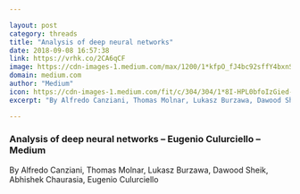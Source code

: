```yaml
---

layout: post
category: threads
title: "Analysis of deep neural networks"
date: 2018-09-08 16:57:38
link: https://vrhk.co/2CA6qCF
image: https://cdn-images-1.medium.com/max/1200/1*kfpO_fJ4bc92sffY4bxnSA.jpeg
domain: medium.com
author: "Medium"
icon: https://cdn-images-1.medium.com/fit/c/304/304/1*8I-HPL0bfoIzGied-dzOvA.png
excerpt: "By Alfredo Canziani, Thomas Molnar, Lukasz Burzawa, Dawood Sheik, Abhishek Chaurasia, Eugenio Culurciello"

---
```


### Analysis of deep neural networks – Eugenio Culurciello – Medium

By Alfredo Canziani, Thomas Molnar, Lukasz Burzawa, Dawood Sheik, Abhishek Chaurasia, Eugenio Culurciello